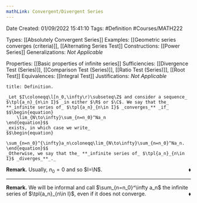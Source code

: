 ```yaml
---
mathLink: Convergent/Divergent Series
---
```


<div class="topSpace"></div>

Date Created: 01/09/2022 15:41:10
Tags: #Definition #Courses/MATH222

Types: [[Absolutely Convergent Series]]
Examples: [[Geometric series converges (criteria)]], [[Alternating Series Test]]
Constructions: [[Power Series]]
Generalizations: _Not Applicable_

Properties: [[Basic properties of infinite series]]
Sufficiencies: [[Divergence Test (Series)]], [[Comparison Test (Series)]], [[Ratio Test (Series)]], [[Root Test]]
Equivalences: [[Integral Test]]
Justifications: _Not Applicable_

``` ad-Definition
title: Definition.

_Let $I\coloneqq\l[n_0,\infty\r)\subseteq\Z$ and consider a sequence_ $\tpl{a_n}_{n\in I}$ _in either $\R$ or $\C$. We say that the_ **_infinite series of_ $\tpl{a_n}_{n\in I}$ _converges_** _if_
$$\begin{equation}
    \lim_{N\to\infty}\sum_{n=n_0}^Na_n
\end{equation}$$
_exists, in which case we write_
$$\begin{equation}
    \sum_{n=n_0}^{\infty}a_n\coloneqq\lim_{N\to\infty}\sum_{n=n_0}^Na_n.
\end{equation}$$
_Otherwise, we say that the_ **_infinite series of_ $\tpl{a_n}_{n\in I}$ _diverges_**_._

```

**Remark.** Usually, $n_0=0$ and so $I=\N$.<span style="float:right;">$\blacklozenge$</span>

---

**Remark.** We will be informal and call $\sum_{n=n_0}^\infty a_n$ the infinite series of $\tpl{a_n}_{n\in I}$, even if it does not converge.<span style="float:right;">$\blacklozenge$</span>
